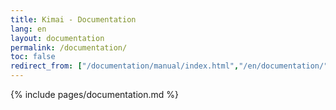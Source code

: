 ```yaml
---
title: Kimai - Documentation
lang: en
layout: documentation
permalink: /documentation/
toc: false
redirect_from: ["/documentation/manual/index.html","/en/documentation/","/en/documentation/","/documentation/howto.html","/documentation/administration/","/documentation/manual/administration.html"]
---
```


{% include pages/documentation.md %}
